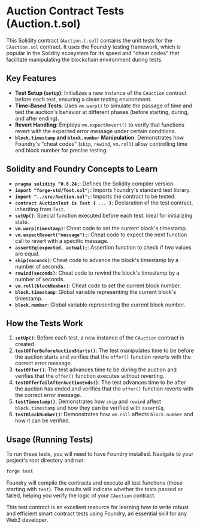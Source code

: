 # Auction Contract Tests (Auction.t.sol)

This Solidity contract (`Auction.t.sol`) contains the unit tests for the `CAuction.sol` contract. It uses the Foundry testing framework, which is popular in the Solidity ecosystem for its speed and "cheat codes" that facilitate manipulating the blockchain environment during tests.

## Key Features

*   **Test Setup (`setUp`)**: Initializes a new instance of the `CAuction` contract before each test, ensuring a clean testing environment.
*   **Time-Based Tests**: Uses `vm.warp()` to simulate the passage of time and test the auction's behavior at different phases (before starting, during, and after ending).
*   **Revert Handling**: Employs `vm.expectRevert()` to verify that functions revert with the expected error message under certain conditions.
*   **`block.timestamp` and `block.number` Manipulation**: Demonstrates how Foundry's "cheat codes" (`skip`, `rewind`, `vm.roll`) allow controlling time and block number for precise testing.

## Solidity and Foundry Concepts to Learn

*   **`pragma solidity ^0.8.24;`**: Defines the Solidity compiler version.
*   **`import "forge-std/Test.sol";`**: Imports Foundry's standard test library.
*   **`import "../src/Auction.sol";`**: Imports the contract to be tested.
*   **`contract AuctionTest is Test { ... }`**: Declaration of the test contract, inheriting from `Test`.
*   **`setUp()`**: Special function executed before each test. Ideal for initializing state.
*   **`vm.warp(timestamp)`**: Cheat code to set the current block's timestamp.
*   **`vm.expectRevert("message");`**: Cheat code to expect the next function call to revert with a specific message.
*   **`assertEq(expected, actual);`**: Assertion function to check if two values are equal.
*   **`skip(seconds)`**: Cheat code to advance the block's timestamp by a number of seconds.
*   **`rewind(seconds)`**: Cheat code to rewind the block's timestamp by a number of seconds.
*   **`vm.roll(blockNumber)`**: Cheat code to set the current block number.
*   **`block.timestamp`**: Global variable representing the current block's timestamp.
*   **`block.number`**: Global variable representing the current block number.

## How the Tests Work

1.  **`setUp()`**: Before each test, a new instance of the `CAuction` contract is created.
2.  **`testOfferBeforeAuctionStarts()`**: The test manipulates time to be before the auction starts and verifies that the `offer()` function reverts with the correct error message.
3.  **`testOffer()`**: The test advances time to be during the auction and verifies that the `offer()` function executes without reverting.
4.  **`testOfferfailAfterAuctionEnds()`**: The test advances time to be after the auction has ended and verifies that the `offer()` function reverts with the correct error message.
5.  **`testTimestamp()`**: Demonstrates how `skip` and `rewind` affect `block.timestamp` and how they can be verified with `assertEq`.
6.  **`testBlockNumber()`**: Demonstrates how `vm.roll` affects `block.number` and how it can be verified.

## Usage (Running Tests)

To run these tests, you will need to have Foundry installed. Navigate to your project's root directory and run:

```bash
forge test
```

Foundry will compile the contracts and execute all test functions (those starting with `test`). The results will indicate whether the tests passed or failed, helping you verify the logic of your `CAuction` contract.

This test contract is an excellent resource for learning how to write robust and efficient smart contract tests using Foundry, an essential skill for any Web3 developer.
